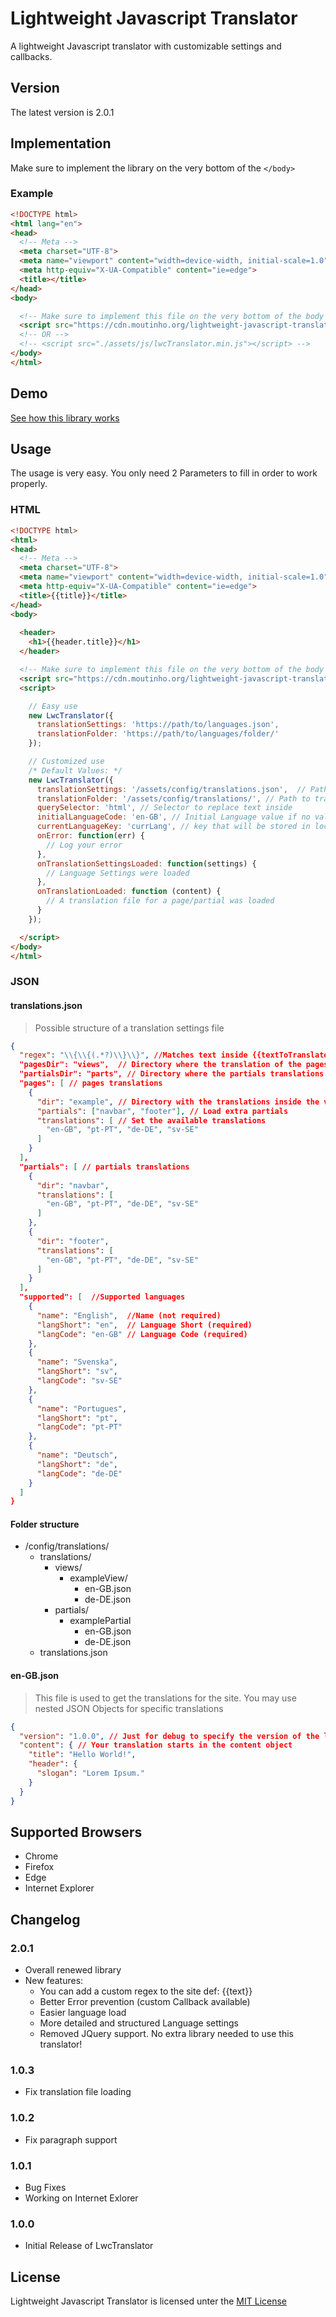 # Lightweight Javascript Translator

A lightweight Javascript translator with customizable settings and callbacks.

## Version

The latest version is 2.0.1

## Implementation

Make sure to implement the library on  the very bottom of the `</body>`

### Example

```html
<!DOCTYPE html>
<html lang="en">
<head>
  <!-- Meta -->
  <meta charset="UTF-8">
  <meta name="viewport" content="width=device-width, initial-scale=1.0">
  <meta http-equiv="X-UA-Compatible" content="ie=edge">
  <title></title>
</head>
<body>

  <!-- Make sure to implement this file on the very bottom of the body -->
  <script src="https://cdn.moutinho.org/lightweight-javascript-translator/@latest/lwcTranslator.min.js"></script>
  <!-- OR -->
  <!-- <script src="./assets/js/lwcTranslator.min.js"></script> -->
</body>
</html>
```

## Demo

[See how this library works](https://cdn.moutinho.org/lightweight-javascript-translator/example.html)

## Usage

The usage is very easy. You only need 2 Parameters to fill in order to work properly.

### HTML

```html
<!DOCTYPE html>
<html>
<head>
  <!-- Meta -->
  <meta charset="UTF-8">
  <meta name="viewport" content="width=device-width, initial-scale=1.0">
  <meta http-equiv="X-UA-Compatible" content="ie=edge">
  <title>{{title}}</title>
</head>
<body>
  
  <header>
    <h1>{{header.title}}</h1>
  </header>

  <!-- Make sure to implement this file on the very bottom of the body -->
  <script src="https://cdn.moutinho.org/lightweight-javascript-translator/@latest/lwcTranslator.min.js"></script>
  <script>

    // Easy use
    new LwcTranslator({
      translationSettings: 'https://path/to/languages.json',
      translationFolder: 'https://path/to/languages/folder/'
    });

    // Customized use
    /* Default Values: */
    new LwcTranslator({
      translationSettings: '/assets/config/translations.json',  // Path to settings file
      translationFolder: '/assets/config/translations/', // Path to translations folder
      querySelector: 'html', // Selector to replace text inside
      initialLanguageCode: 'en-GB', // Initial Language value if no value is set
      currentLanguageKey: 'currLang', // key that will be stored in local storage
      onError: function(err) {
        // Log your error
      },
      onTranslationSettingsLoaded: function(settings) {
        // Language Settings were loaded
      },
      onTranslationLoaded: function (content) {
        // A translation file for a page/partial was loaded
      }
    });

  </script>
</body>
</html>
```

### JSON

#### translations.json

> Possible structure of a translation settings file

```json
{
  "regex": "\\{\\{(.*?)\\}\\}", //Matches text inside {{textToTranslate}}
  "pagesDir": "views",  // Directory where the translation of the pages is stored
  "partialsDir": "parts", // Directory where the partials translations are stored
  "pages": [ // pages translations
    {
      "dir": "example", // Directory with the translations inside the views folder in this example
      "partials": ["navbar", "footer"], // Load extra partials
      "translations": [ // Set the available translations
        "en-GB", "pt-PT", "de-DE", "sv-SE"
      ]
    }
  ],
  "partials": [ // partials translations
    {
      "dir": "navbar",
      "translations": [
        "en-GB", "pt-PT", "de-DE", "sv-SE"
      ]
    },
    {
      "dir": "footer",
      "translations": [
        "en-GB", "pt-PT", "de-DE", "sv-SE"
      ]
    }
  ],
  "supported": [  //Supported languages
    {
      "name": "English",  //Name (not required)
      "langShort": "en",  // Language Short (required)
      "langCode": "en-GB" // Language Code (required)
    },
    {
      "name": "Svenska",
      "langShort": "sv",
      "langCode": "sv-SE"
    },
    {
      "name": "Portugues",
      "langShort": "pt",
      "langCode": "pt-PT"
    },
    {
      "name": "Deutsch",
      "langShort": "de",
      "langCode": "de-DE"
    }
  ]
}
```

#### Folder structure

* /config/translations/
  * translations/
    * views/
      * exampleView/
        * en-GB.json
        * de-DE.json
    * partials/
      * examplePartial
        * en-GB.json
        * de-DE.json
  * translations.json

#### en-GB.json

> This file is used to get the translations for the site. You may use nested JSON Objects for specific translations

```json
{
  "version": "1.0.0", // Just for debug to specify the version of the language translation
  "content": { // Your translation starts in the content object
    "title": "Hello World!",
    "header": {
      "slogan": "Lorem Ipsum."
    }
  }
}
```

## Supported Browsers

* Chrome
* Firefox
* Edge
* Internet Explorer

## Changelog

### 2.0.1

* Overall renewed library
* New features:
  * You can add a custom regex to the site def: {{text}}
  * Better Error prevention (custom Callback available)
  * Easier language load
  * More detailed and structured Language settings
  * Removed JQuery support. No extra library needed to use this translator!

### 1.0.3

* Fix translation file loading

### 1.0.2

* Fix paragraph support

### 1.0.1

* Bug Fixes
* Working on Internet Exlorer

### 1.0.0

* Initial Release of LwcTranslator

## License

Lightweight Javascript Translator is licensed unter the [MIT License](https://github.com/codingsamuel/lightweight-jquery-translator/blob/master/LICENSE)
